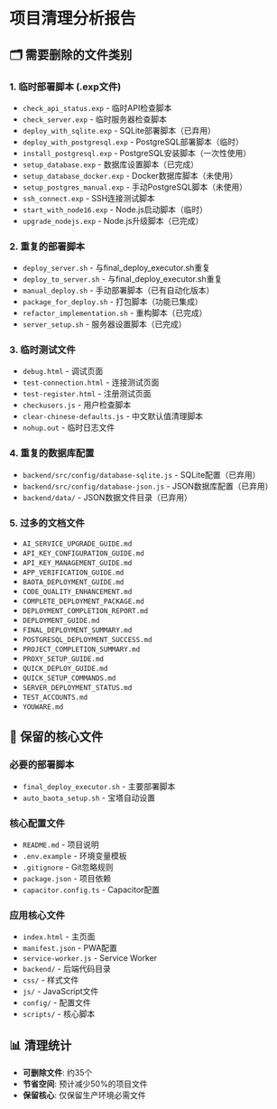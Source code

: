 # 项目清理分析报告

## 🗂️ 需要删除的文件类别

### 1. 临时部署脚本 (.exp文件)
- `check_api_status.exp` - 临时API检查脚本
- `check_server.exp` - 临时服务器检查脚本
- `deploy_with_sqlite.exp` - SQLite部署脚本（已弃用）
- `deploy_with_postgresql.exp` - PostgreSQL部署脚本（临时）
- `install_postgresql.exp` - PostgreSQL安装脚本（一次性使用）
- `setup_database.exp` - 数据库设置脚本（已完成）
- `setup_database_docker.exp` - Docker数据库脚本（未使用）
- `setup_postgres_manual.exp` - 手动PostgreSQL脚本（未使用）
- `ssh_connect.exp` - SSH连接测试脚本
- `start_with_node16.exp` - Node.js启动脚本（临时）
- `upgrade_nodejs.exp` - Node.js升级脚本（已完成）

### 2. 重复的部署脚本
- `deploy_server.sh` - 与final_deploy_executor.sh重复
- `deploy_to_server.sh` - 与final_deploy_executor.sh重复
- `manual_deploy.sh` - 手动部署脚本（已有自动化版本）
- `package_for_deploy.sh` - 打包脚本（功能已集成）
- `refactor_implementation.sh` - 重构脚本（已完成）
- `server_setup.sh` - 服务器设置脚本（已完成）

### 3. 临时测试文件
- `debug.html` - 调试页面
- `test-connection.html` - 连接测试页面
- `test-register.html` - 注册测试页面
- `checkusers.js` - 用户检查脚本
- `clear-chinese-defaults.js` - 中文默认值清理脚本
- `nohup.out` - 临时日志文件

### 4. 重复的数据库配置
- `backend/src/config/database-sqlite.js` - SQLite配置（已弃用）
- `backend/src/config/database-json.js` - JSON数据库配置（已弃用）
- `backend/data/` - JSON数据文件目录（已弃用）

### 5. 过多的文档文件
- `AI_SERVICE_UPGRADE_GUIDE.md`
- `API_KEY_CONFIGURATION_GUIDE.md`
- `API_KEY_MANAGEMENT_GUIDE.md`
- `APP_VERIFICATION_GUIDE.md`
- `BAOTA_DEPLOYMENT_GUIDE.md`
- `CODE_QUALITY_ENHANCEMENT.md`
- `COMPLETE_DEPLOYMENT_PACKAGE.md`
- `DEPLOYMENT_COMPLETION_REPORT.md`
- `DEPLOYMENT_GUIDE.md`
- `FINAL_DEPLOYMENT_SUMMARY.md`
- `POSTGRESQL_DEPLOYMENT_SUCCESS.md`
- `PROJECT_COMPLETION_SUMMARY.md`
- `PROXY_SETUP_GUIDE.md`
- `QUICK_DEPLOY_GUIDE.md`
- `QUICK_SETUP_COMMANDS.md`
- `SERVER_DEPLOYMENT_STATUS.md`
- `TEST_ACCOUNTS.md`
- `YOUWARE.md`

## 🎯 保留的核心文件

### 必要的部署脚本
- `final_deploy_executor.sh` - 主要部署脚本
- `auto_baota_setup.sh` - 宝塔自动设置

### 核心配置文件
- `README.md` - 项目说明
- `.env.example` - 环境变量模板
- `.gitignore` - Git忽略规则
- `package.json` - 项目依赖
- `capacitor.config.ts` - Capacitor配置

### 应用核心文件
- `index.html` - 主页面
- `manifest.json` - PWA配置
- `service-worker.js` - Service Worker
- `backend/` - 后端代码目录
- `css/` - 样式文件
- `js/` - JavaScript文件
- `config/` - 配置文件
- `scripts/` - 核心脚本

## 📊 清理统计
- **可删除文件**: 约35个
- **节省空间**: 预计减少50%的项目文件
- **保留核心**: 仅保留生产环境必需文件
